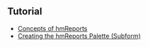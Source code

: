 ## Tutorial

* [Concepts of hmReports](Concept.md)
* [Creating the hmReports Palette (Subform)](Palette.md)
